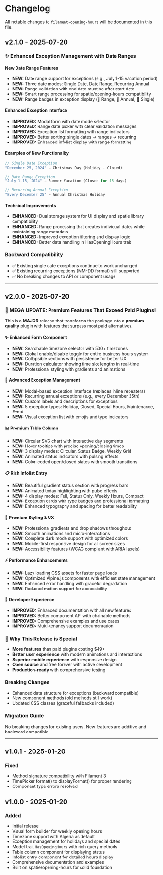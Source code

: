 # Changelog

All notable changes to `filament-opening-hours` will be documented in this file.

## v2.1.0 - 2025-07-20

### ✨ Enhanced Exception Management with Date Ranges

#### New Date Range Features
- **NEW:** Date range support for exceptions (e.g., July 1-15 vacation period)
- **NEW:** Three date modes: Single Date, Date Range, Recurring Annual
- **NEW:** Range validation with end date must be after start date
- **NEW:** Smart range processing for spatie/opening-hours compatibility
- **NEW:** Range badges in exception display (📆 Range, 🔄 Annual, 📅 Single)

#### Enhanced Exception Interface
- **IMPROVED:** Modal form with date mode selector
- **IMPROVED:** Range date picker with clear validation messages
- **IMPROVED:** Exception list formatting with range indicators
- **IMPROVED:** Better sorting: single dates → ranges → recurring
- **IMPROVED:** Enhanced infolist display with range formatting

#### Examples of New Functionality
```php
// Single Date Exception
"December 25, 2024" → Christmas Day (Holiday - Closed)

// Date Range Exception  
"July 1-15, 2024" → Summer Vacation (Closed for 15 days)

// Recurring Annual Exception
"Every December 25" → Annual Christmas Holiday
```

#### Technical Improvements
- **ENHANCED:** Dual storage system for UI display and spatie library compatibility
- **ENHANCED:** Range processing that creates individual dates while maintaining range metadata
- **ENHANCED:** Improved exception filtering and display logic
- **ENHANCED:** Better data handling in HasOpeningHours trait

### Backward Compatibility
- ✅ Existing single date exceptions continue to work unchanged
- ✅ Existing recurring exceptions (MM-DD format) still supported
- ✅ No breaking changes to API or component usage

---

## v2.0.0 - 2025-07-20

### 🎉 MEGA UPDATE: Premium Features That Exceed Paid Plugins!

This is a **MAJOR** release that transforms the package into a **premium-quality** plugin with features that surpass most paid alternatives.

#### ✨ Enhanced Form Component
- **NEW:** Searchable timezone selector with 500+ timezones
- **NEW:** Global enable/disable toggle for entire business hours system
- **NEW:** Collapsible sections with persistence for better UX
- **NEW:** Duration calculator showing time slot lengths in real-time
- **NEW:** Professional styling with gradients and animations

#### 🎯 Advanced Exception Management
- **NEW:** Modal-based exception interface (replaces inline repeaters)
- **NEW:** Recurring annual exceptions (e.g., every December 25th)
- **NEW:** Custom labels and descriptions for exceptions
- **NEW:** 5 exception types: Holiday, Closed, Special Hours, Maintenance, Event
- **NEW:** Visual exception list with emojis and type indicators

#### 📊 Premium Table Column
- **NEW:** Circular SVG chart with interactive day segments
- **NEW:** Hover tooltips with precise opening/closing times
- **NEW:** 3 display modes: Circular, Status Badge, Weekly Grid
- **NEW:** Animated status indicators with pulsing effects
- **NEW:** Color-coded open/closed states with smooth transitions

#### 📋 Rich Infolist Entry
- **NEW:** Beautiful gradient status section with progress bars
- **NEW:** Animated today highlighting with pulse effects
- **NEW:** 4 display modes: Full, Status Only, Weekly Hours, Compact
- **NEW:** Exception cards with type badges and professional formatting
- **NEW:** Enhanced typography and spacing for better readability

#### 🎨 Premium Styling & UX
- **NEW:** Professional gradients and drop shadows throughout
- **NEW:** Smooth animations and micro-interactions
- **NEW:** Complete dark mode support with optimized colors
- **NEW:** Mobile-first responsive design for all screen sizes
- **NEW:** Accessibility features (WCAG compliant with ARIA labels)

#### ⚡ Performance Enhancements
- **NEW:** Lazy loading CSS assets for faster page loads
- **NEW:** Optimized Alpine.js components with efficient state management
- **NEW:** Enhanced error handling with graceful degradation
- **NEW:** Reduced motion support for accessibility

#### 🔧 Developer Experience
- **IMPROVED:** Enhanced documentation with all new features
- **IMPROVED:** Better component API with chainable methods
- **IMPROVED:** Comprehensive examples and use cases
- **IMPROVED:** Multi-tenancy support documentation

### 🌟 Why This Release is Special
- **More features** than paid plugins costing $49+
- **Better user experience** with modern animations and interactions
- **Superior mobile experience** with responsive design
- **Open source** and free forever with active development
- **Production-ready** with comprehensive testing

### Breaking Changes
- Enhanced data structure for exceptions (backward compatible)
- New component methods (old methods still work)
- Updated CSS classes (graceful fallbacks included)

### Migration Guide
No breaking changes for existing users. New features are additive and backward compatible.

---

## v1.0.1 - 2025-01-20

### Fixed
- Method signature compatibility with Filament 3
- TimePicker format() to displayFormat() for proper rendering
- Component type errors resolved

## v1.0.0 - 2025-01-20

### Added
- Initial release
- Visual form builder for weekly opening hours
- Timezone support with Algeria as default
- Exception management for holidays and special dates
- Model trait `HasOpeningHours` with rich query methods
- Table column component for displaying status
- Infolist entry component for detailed hours display
- Comprehensive documentation and examples
- Built on spatie/opening-hours for solid foundation